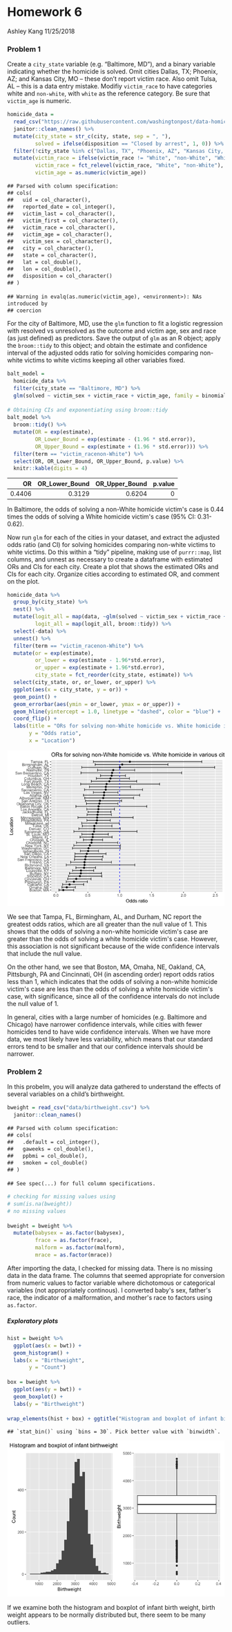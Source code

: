 Homework 6
================
Ashley Kang
11/25/2018

### Problem 1

Create a `city_state` variable (e.g. “Baltimore, MD”), and a binary variable indicating whether the homicide is solved. Omit cities Dallas, TX; Phoenix, AZ; and Kansas City, MO – these don’t report victim race. Also omit Tulsa, AL – this is a data entry mistake. Modifiy `victim_race` to have categories white and `non-white`, with `white` as the reference category. Be sure that `victim_age` is numeric.

``` r
homicide_data = 
  read_csv("https://raw.githubusercontent.com/washingtonpost/data-homicides/master/homicide-data.csv") %>% 
  janitor::clean_names() %>% 
  mutate(city_state = str_c(city, state, sep = ", "),
         solved = ifelse(disposition == "Closed by arrest", 1, 0)) %>%
  filter(!city_state %in% c("Dallas, TX", "Phoenix, AZ", "Kansas City, MO", "Tulsa, AL")) %>% 
  mutate(victim_race = ifelse(victim_race != "White", "non-White", "White"), 
         victim_race = fct_relevel(victim_race, "White", "non-White"),
         victim_age = as.numeric(victim_age))
```

    ## Parsed with column specification:
    ## cols(
    ##   uid = col_character(),
    ##   reported_date = col_integer(),
    ##   victim_last = col_character(),
    ##   victim_first = col_character(),
    ##   victim_race = col_character(),
    ##   victim_age = col_character(),
    ##   victim_sex = col_character(),
    ##   city = col_character(),
    ##   state = col_character(),
    ##   lat = col_double(),
    ##   lon = col_double(),
    ##   disposition = col_character()
    ## )

    ## Warning in evalq(as.numeric(victim_age), <environment>): NAs introduced by
    ## coercion

For the city of Baltimore, MD, use the `glm` function to fit a logistic regression with resolved vs unresolved as the outcome and victim age, sex and race (as just defined) as predictors. Save the output of `glm` as an R object; apply the `broom::tidy` to this object; and obtain the estimate and confidence interval of the adjusted odds ratio for solving homicides comparing non-white victims to white victims keeping all other variables fixed.

``` r
balt_model =
  homicide_data %>% 
  filter(city_state == "Baltimore, MD") %>% 
  glm(solved ~ victim_sex + victim_race + victim_age, family = binomial, data = .)

# Obtaining CIs and exponentiating using broom::tidy
balt_model %>% 
  broom::tidy() %>% 
  mutate(OR = exp(estimate),
         OR_Lower_Bound = exp(estimate - (1.96 * std.error)),
         OR_Upper_Bound = exp(estimate + (1.96 * std.error))) %>% 
  filter(term == "victim_racenon-White") %>% 
  select(OR, OR_Lower_Bound, OR_Upper_Bound, p.value) %>% 
  knitr::kable(digits = 4)
```

|      OR|  OR\_Lower\_Bound|  OR\_Upper\_Bound|  p.value|
|-------:|-----------------:|-----------------:|--------:|
|  0.4406|            0.3129|            0.6204|        0|

In Baltimore, the odds of solving a non-White homicide victim's case is 0.44 times the odds of solving a White homicide victim's case (95% CI: 0.31-0.62).

Now run `glm` for each of the cities in your dataset, and extract the adjusted odds ratio (and CI) for solving homicides comparing non-white victims to white victims. Do this within a “tidy” pipeline, making use of `purrr::map`, list columns, and unnest as necessary to create a dataframe with estimated ORs and CIs for each city. Create a plot that shows the estimated ORs and CIs for each city. Organize cities according to estimated OR, and comment on the plot.

``` r
homicide_data %>% 
  group_by(city_state) %>% 
  nest() %>% 
  mutate(logit_all = map(data, ~glm(solved ~ victim_sex + victim_race + victim_age, family = binomial, data = .x)), 
         logit_all = map(logit_all, broom::tidy)) %>% 
  select(-data) %>% 
  unnest() %>% 
  filter(term == "victim_racenon-White") %>% 
  mutate(or = exp(estimate), 
         or_lower = exp(estimate - 1.96*std.error), 
         or_upper = exp(estimate + 1.96*std.error), 
         city_state = fct_reorder(city_state, estimate)) %>% 
  select(city_state, or, or_lower, or_upper) %>% 
  ggplot(aes(x = city_state, y = or)) + 
  geom_point() + 
  geom_errorbar(aes(ymin = or_lower, ymax = or_upper)) + 
  geom_hline(yintercept = 1.0, linetype = "dashed", color = "blue") + 
  coord_flip() + 
  labs(title = "ORs for solving non-White homicide vs. White homicide in various cities", 
       y = "Odds ratio", 
       x = "Location")
```

![](p8105_hw6_aik2136_files/figure-markdown_github/all_cities_model_1-1.png)

We see that Tampa, FL, Birmingham, AL, and Durham, NC report the greatest odds ratios, which are all greater than the null value of 1. This shows that the odds of solving a non-white homicide victim's case are greater than the odds of solving a white homicide victim's case. However, this association is not significant because of the wide confidence intervals that include the null value.

On the other hand, we see that Boston, MA, Omaha, NE, Oakland, CA, Pittsburgh, PA and Cincinnati, OH (in ascending order) report odds ratios less than 1, which indicates that the odds of solving a non-white homicide victim's case are less than the odds of solving a white homicide victim's case, with significance, since all of the confidence intervals do not include the null value of 1.

In general, cities with a large number of homicides (e.g. Baltimore and Chicago) have narrower confidence intervals, while cities with fewer homicides tend to have wide confidence intervals. When we have more data, we most likely have less variability, which means that our standard errors tend to be smaller and that our confidence intervals should be narrower.

### Problem 2

In this probelm, you will analyze data gathered to understand the effects of several variables on a child’s birthweight.

``` r
bweight = read_csv("data/birthweight.csv") %>% 
  janitor::clean_names()
```

    ## Parsed with column specification:
    ## cols(
    ##   .default = col_integer(),
    ##   gaweeks = col_double(),
    ##   ppbmi = col_double(),
    ##   smoken = col_double()
    ## )

    ## See spec(...) for full column specifications.

``` r
# checking for missing values using 
# sum(is.na(bweight))
# no missing values

bweight = bweight %>%  
  mutate(babysex = as.factor(babysex), 
         frace = as.factor(frace), 
         malform = as.factor(malform), 
         mrace = as.factor(mrace))
```

After importing the data, I checked for missing data. There is no missing data in the data frame. The columns that seemed appropriate for conversion from numeric values to factor variable where dichotomous or categorical variables (not appropriately continous). I converted baby's sex, father's race, the indicator of a malformation, and mother's race to factors using `as.factor`.

##### Exploratory plots

``` r
hist = bweight %>% 
  ggplot(aes(x = bwt)) + 
  geom_histogram() + 
  labs(x = "Birthweight", 
       y = "Count")

box = bweight %>% 
  ggplot(aes(y = bwt)) + 
  geom_boxplot() + 
  labs(y = "Birthweight")

wrap_elements(hist + box) + ggtitle("Histogram and boxplot of infant birthweight")
```

    ## `stat_bin()` using `bins = 30`. Pick better value with `binwidth`.

![](p8105_hw6_aik2136_files/figure-markdown_github/exploratory_2-1.png)

If we examine both the histogram and boxplot of infant birth weight, birth weight appears to be normally distributed but, there seem to be many outliers.

